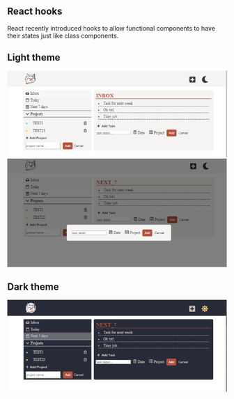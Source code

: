 ## React hooks
React recently introduced hooks to allow functional components to have
their states just like class components.
## Light theme
![](./img/todo.PNG)
![](./img/todo3.PNG)
## Dark theme
![](./img/todo2.PNG)
